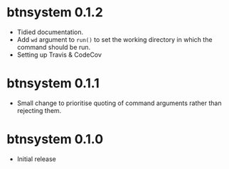 
# btnsystem 0.1.2

* Tidied documentation.
* Add `wd` argument to `run()` to set the working directory in which the command
  should be run.
* Setting up Travis & CodeCov

# btnsystem 0.1.1

* Small change to prioritise quoting of command arguments rather than rejecting them.

# btnsystem 0.1.0

* Initial release
